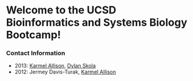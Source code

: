 # Welcome to the UCSD Bioinformatics and Systems Biology Bootcamp!


### Contact Information
* 2013: [Karmel Allison](https://github.com/karmel), [Dylan Skola](https://github.com/phageghost)
* 2012: Jermey Davis-Turak, [Karmel Allison](https://github.com/karmel)
